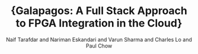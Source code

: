 ---
ENTRYTYPE: article
ID: tarafdar:micro2018
author: 'Naif Tarafdar and Nariman Eskandari and Varun Sharma

  and Charles Lo and Paul Chow'
doi: 10.1109/MM.2018.2877290
issn: 0272-1732
journal: IEEE Micro
month: nov-dec
mynote: Submitted {may} 2018, final acceptance {oct}. 3, 2018
note: '\begin{htmlonly}

  \htmladdnormallink{IEEE Xplore}{https://ieeexplore.ieee.org/document/8541106}

  \end{htmlonly}'
number: '6'
pages: 18-24
title: '{Galapagos: A Full Stack Approach to FPGA Integration

  in the Cloud}'
url: doi.ieeecomputersociety.org/10.1109/MM.2018.2877290
volume: '38'
year: '2018'
---